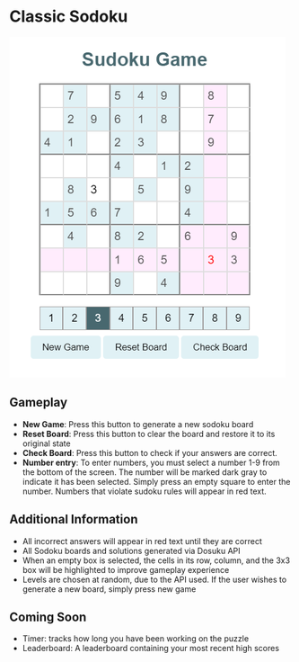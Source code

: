 # Classic Sodoku
![alt text](updatedGameplay.png)

## Gameplay
- **New Game**: Press this button to generate a new sodoku board 
- **Reset Board**: Press this button to clear the board and restore it to its original state 
- **Check Board**: Press this button to check if your answers are correct. 
- **Number entry**: To enter numbers, you must select a number 1-9 from the bottom of the screen. The number will be marked dark gray to indicate it has been selected. Simply press an empty square to enter the number. Numbers that violate sudoku rules will appear in red text. 

## Additional Information
- All incorrect answers will appear in red text until they are correct 
- All Sodoku boards and solutions generated via Dosuku API
- When an empty box is selected, the cells in its row, column, and the 3x3 box will be highlighted to improve gameplay experience 
- Levels are chosen at random, due to the API used. If the user wishes to generate a new board, simply press new game

## Coming Soon 
- Timer: tracks how long you have been working on the puzzle 
- Leaderboard: A leaderboard containing your most recent high scores



